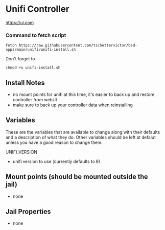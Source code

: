 # Unifi Controller
https://ui.com

### Command to fetch script
```
fetch https://raw.githubusercontent.com/tschettervictor/bsd-apps/main/unifi/unifi-install.sh
```

Don't forget to
```
chmod +x unifi-install.sh
```

## Install Notes
- no mount points for unifi at this time, it's easier to back up and restore controller from webUI
- make sure to back up your controller data when reinstalling

## Variables
These are the variables that are available to change along with their defaults and a description of what they do. Other variables should be left at defalut unless you have a good reason to change them.

UNIFI_VERSION
- unifi version to use (currently defaults to 8)

## Mount points (should be mounted outside the jail)
- none

## Jail Properties
- none
